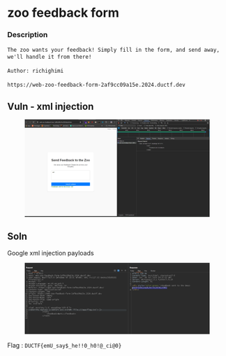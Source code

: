 # zoo feedback form

### Description

```
The zoo wants your feedback! Simply fill in the form, and send away, we'll handle it from there!

Author: richighimi

https://web-zoo-feedback-form-2af9cc09a15e.2024.ductf.dev
```



## Vuln - xml injection

<figure><img src="../../../../.gitbook/assets/image (14).png" alt=""><figcaption></figcaption></figure>

## Soln

Google xml injection payloads&#x20;

<figure><img src="../../../../.gitbook/assets/image (15).png" alt=""><figcaption></figcaption></figure>

Flag : `DUCTF{emU_say$_he!!0_h0!@_ci@0}`
